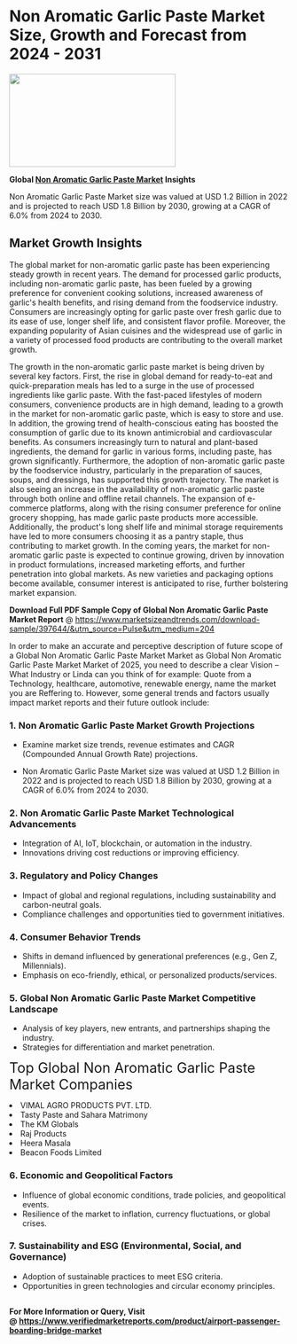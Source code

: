 <H1>Non Aromatic Garlic Paste Market Size, Growth and Forecast from 2024 - 2031</H1><img class="aligncenter size-medium wp-image-584254" src="https://thirdeyenews.in/wp-content/uploads/2024/09/Global-Market-Research-300x168.jpeg" alt="" width="300" height="168" /><p><strong>Global&nbsp;<a href="https://www.marketsizeandtrends.com/download-sample/397644/&amp;utm_source=Pulse&amp;utm_medium=204">Non Aromatic Garlic Paste Market</a> Insights</strong></p><p>Non Aromatic Garlic Paste Market size was valued at USD 1.2 Billion in 2022 and is projected to reach USD 1.8 Billion by 2030, growing at a CAGR of 6.0% from 2024 to 2030.</p><p><h2>Market Growth Insights</h2> <p>The global market for non-aromatic garlic paste has been experiencing steady growth in recent years. The demand for processed garlic products, including non-aromatic garlic paste, has been fueled by a growing preference for convenient cooking solutions, increased awareness of garlic's health benefits, and rising demand from the foodservice industry. Consumers are increasingly opting for garlic paste over fresh garlic due to its ease of use, longer shelf life, and consistent flavor profile. Moreover, the expanding popularity of Asian cuisines and the widespread use of garlic in a variety of processed food products are contributing to the overall market growth.</p> <p></p> <p>The growth in the non-aromatic garlic paste market is being driven by several key factors. First, the rise in global demand for ready-to-eat and quick-preparation meals has led to a surge in the use of processed ingredients like garlic paste. With the fast-paced lifestyles of modern consumers, convenience products are in high demand, leading to a growth in the market for non-aromatic garlic paste, which is easy to store and use. In addition, the growing trend of health-conscious eating has boosted the consumption of garlic due to its known antimicrobial and cardiovascular benefits. As consumers increasingly turn to natural and plant-based ingredients, the demand for garlic in various forms, including paste, has grown significantly. Furthermore, the adoption of non-aromatic garlic paste by the foodservice industry, particularly in the preparation of sauces, soups, and dressings, has supported this growth trajectory. The market is also seeing an increase in the availability of non-aromatic garlic paste through both online and offline retail channels. The expansion of e-commerce platforms, along with the rising consumer preference for online grocery shopping, has made garlic paste products more accessible. Additionally, the product's long shelf life and minimal storage requirements have led to more consumers choosing it as a pantry staple, thus contributing to market growth. In the coming years, the market for non-aromatic garlic paste is expected to continue growing, driven by innovation in product formulations, increased marketing efforts, and further penetration into global markets. As new varieties and packaging options become available, consumer interest is anticipated to rise, further bolstering market expansion. <p></p><p><span class=""><strong>Download Full PDF Sample Copy of Global Non Aromatic Garlic Paste Market Report</strong> @ <a href="https://www.marketsizeandtrends.com/download-sample/397644/&amp;utm_source=Pulse&amp;utm_medium=204" target="_blank">https://www.marketsizeandtrends.com/download-sample/397644/&amp;utm_source=Pulse&amp;utm_medium=204</a></span></p><p>In order to make an accurate and perceptive description of future scope of a Global&nbsp;Non Aromatic Garlic Paste Market Market as Global&nbsp;Non Aromatic Garlic Paste Market Market of 2025, you need to describe a clear Vision &ndash; What Industry or Linda can you think of for example: Quote from a Technology, healthcare, automotive, renewable energy, name the market you are Reffering to. However, some general trends and factors usually impact market reports and their future outlook include:</p><h3>1.&nbsp;<strong>Non Aromatic Garlic Paste Market Growth Projections</strong></h3><ul><li>Examine market size trends, revenue estimates and CAGR (Compounded Annual Growth Rate) projections.</li><li><p>Non Aromatic Garlic Paste Market size was valued at USD 1.2 Billion in 2022 and is projected to reach USD 1.8 Billion by 2030, growing at a CAGR of 6.0% from 2024 to 2030.</p></li></ul><h3>2.&nbsp;<strong>Non Aromatic Garlic Paste Market Technological Advancements</strong></h3><ul><li>Integration of AI, IoT, blockchain, or automation in the industry.</li><li>Innovations driving cost reductions or improving efficiency.</li></ul><h3>3.&nbsp;<strong>Regulatory and Policy Changes</strong></h3><ul><li>Impact of global and regional regulations, including sustainability and carbon-neutral goals.</li><li>Compliance challenges and opportunities tied to government initiatives.</li></ul><h3>4.&nbsp;<strong>Consumer Behavior Trends</strong></h3><ul><li>Shifts in demand influenced by generational preferences (e.g., Gen Z, Millennials).</li><li>Emphasis on eco-friendly, ethical, or personalized products/services.</li></ul><h3>5.&nbsp;<strong>Global Non Aromatic Garlic Paste Market Competitive Landscape</strong></h3><ul><li>Analysis of key players, new entrants, and partnerships shaping the industry.</li><li>Strategies for differentiation and market penetration.</li></ul><p data-pm-slice="1 1 []"><span style="color: inherit; font-family: inherit; font-size: 25px;">Top Global Non Aromatic Garlic Paste Market Companies</span></p><div class="" data-test-id=""><p><li>VIMAL AGRO PRODUCTS PVT. LTD.</li><li> Tasty Paste and Sahara Matrimony</li><li> The KM Globals</li><li> Raj Products</li><li> Heera Masala</li><li> Beacon Foods Limited</li></p></div><h3>6.&nbsp;<strong>Economic and Geopolitical Factors</strong></h3><ul><li>Influence of global economic conditions, trade policies, and geopolitical events.</li><li>Resilience of the market to inflation, currency fluctuations, or global crises.</li></ul><h3>7.&nbsp;<strong>Sustainability and ESG (Environmental, Social, and Governance)</strong></h3><ul><li>Adoption of sustainable practices to meet ESG criteria.</li><li>Opportunities in green technologies and circular economy principles.</li></ul><h2><strong style="font-size: 14px;">For More Information or Query, Visit @&nbsp;</strong><a style="background-color: #ffffff; font-size: 14px;" href="https://www.marketsizeandtrends.com/report/non-aromatic-garlic-paste-market/" target="_blank">https://www.verifiedmarketreports.com/product/airport-passenger-boarding-bridge-market</a></h2>
